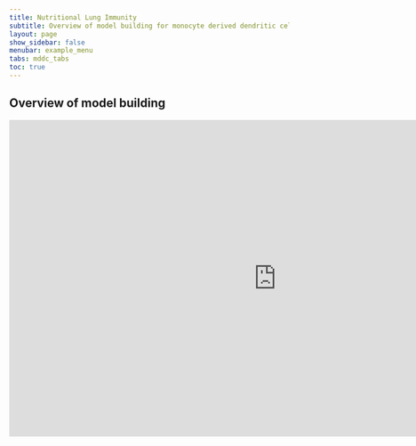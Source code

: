 ```yaml
---
title: Nutritional Lung Immunity
subtitle: Overview of model building for monocyte derived dendritic cell behavior.
layout: page
show_sidebar: false
menubar: example_menu
tabs: mddc_tabs
toc: true
---
```

## Overview of model building
<!-- Image Map Generated by http://www.image-map.net/ -->
<iframe src="https://docs.google.com/presentation/d/e/2PACX-1vR7sX9kGp2k0plNHJFrM81etFXX8eCExRVzS7qW5rvC4iXyj0-zwFbCNtpEpWSx10LbLdYuEHPymixp/embed?start=false&loop=false&delayms=60000" frameborder="0" width="960" height="569" allowfullscreen="true" mozallowfullscreen="true" webkitallowfullscreen="true"></iframe>
